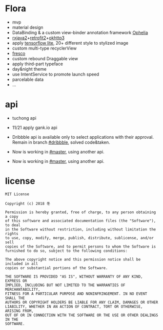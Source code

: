 # Flora

* mvp
* material design 
* DataBinding & a custom view-binder annotation framework [Ophelia](https://github.com/MashirosBaumkuchen/Ophelia)
* [rxjava2](https://github.com/ReactiveX/RxJava)+[retrofit2](https://square.github.io/retrofit/)+[okhttp3](https://github.com/square/okhttp)
* apply [tensorflow lite](https://github.com/tensorflow/tensorflow), 20+ different style to stylized image
* custom multi-type recyclerView
* [fresco](https://github.com/facebook/fresco)
* custom rebound Draggable view
* apply third-part typeface
* day&night theme 
* use IntentService to promote launch speed
* parcelable data
* ...

# api

* tuchong api

* 11/21 apply gank.io api

* Dribbble api is available only to select applications with their approval. Remain in branch [#dribbble](https://github.com/MashirosBaumkuchen/Flora/tree/dribbble), solved code&taken. 

* Now is working in [#master](https://github.com/MashirosBaumkuchen/Flora/tree/master), using another api. 
* Now is working in [#master](https://github.com/MashirosBaumkuchen/Flora/tree/master), using another api.

# license

```
MIT License

Copyright (c) 2018 冬

Permission is hereby granted, free of charge, to any person obtaining a copy
of this software and associated documentation files (the "Software"), to deal
in the Software without restriction, including without limitation the rights
to use, copy, modify, merge, publish, distribute, sublicense, and/or sell
copies of the Software, and to permit persons to whom the Software is
furnished to do so, subject to the following conditions:

The above copyright notice and this permission notice shall be included in all
copies or substantial portions of the Software.

THE SOFTWARE IS PROVIDED "AS IS", WITHOUT WARRANTY OF ANY KIND, EXPRESS OR
IMPLIED, INCLUDING BUT NOT LIMITED TO THE WARRANTIES OF MERCHANTABILITY,
FITNESS FOR A PARTICULAR PURPOSE AND NONINFRINGEMENT. IN NO EVENT SHALL THE
AUTHORS OR COPYRIGHT HOLDERS BE LIABLE FOR ANY CLAIM, DAMAGES OR OTHER
LIABILITY, WHETHER IN AN ACTION OF CONTRACT, TORT OR OTHERWISE, ARISING FROM,
OUT OF OR IN CONNECTION WITH THE SOFTWARE OR THE USE OR OTHER DEALINGS IN THE
SOFTWARE.
``` 
